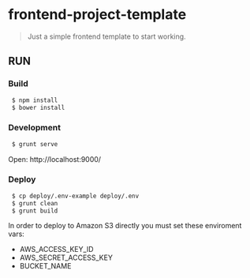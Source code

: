 # frontend-project-template

> Just a simple frontend template to start working.

## RUN

### Build

```bash
 $ npm install
 $ bower install
```

### Development

```bash
 $ grunt serve
```

Open: http://localhost:9000/

### Deploy

```bash
 $ cp deploy/.env-example deploy/.env
 $ grunt clean
 $ grunt build
```

In order to deploy to Amazon S3 directly you must set these enviroment vars:

* AWS\_ACCESS\_KEY\_ID
* AWS\_SECRET\_ACCESS\_KEY
* BUCKET\_NAME
